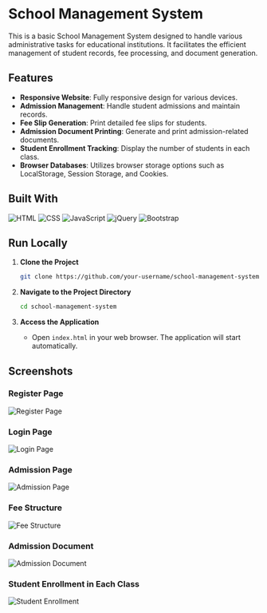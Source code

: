 # School Management System

This is a basic School Management System designed to handle various administrative tasks for educational institutions. It facilitates the efficient management of student records, fee processing, and document generation.

## Features

- **Responsive Website**: Fully responsive design for various devices.
- **Admission Management**: Handle student admissions and maintain records.
- **Fee Slip Generation**: Print detailed fee slips for students.
- **Admission Document Printing**: Generate and print admission-related documents.
- **Student Enrollment Tracking**: Display the number of students in each class.
- **Browser Databases**: Utilizes browser storage options such as LocalStorage, Session Storage, and Cookies.

## Built With

![HTML](https://img.shields.io/badge/HTML-E34F26?style=flat&logo=html5&logoColor=white)
![CSS](https://img.shields.io/badge/CSS-1572B6?style=flat&logo=css3&logoColor=white)
![JavaScript](https://img.shields.io/badge/JavaScript-F7DF1E?style=flat&logo=javascript&logoColor=black)
![jQuery](https://img.shields.io/badge/jQuery-0769AD?style=flat&logo=jquery&logoColor=white)
![Bootstrap](https://img.shields.io/badge/Bootstrap-7952B3?style=flat&logo=bootstrap&logoColor=white)

## Run Locally

1. **Clone the Project**

    ```bash
    git clone https://github.com/your-username/school-management-system.git
    ```

2. **Navigate to the Project Directory**

    ```bash
    cd school-management-system
    ```

3. **Access the Application**

    - Open `index.html` in your web browser. The application will start automatically.

## Screenshots

### Register Page

![Register Page](https://github.com/user-attachments/assets/8184558e-62e8-4f91-a927-d6289100245a)

### Login Page

![Login Page](https://github.com/user-attachments/assets/3d5e78e6-91c5-421a-876e-0fe837586908)

### Admission Page

![Admission Page](https://github.com/user-attachments/assets/4daf6809-1370-49e7-a02b-2cbbba636f8c)

### Fee Structure

![Fee Structure](https://github.com/user-attachments/assets/5bc08f4b-b257-4cbe-aeb9-17dd0c65d9cd)

### Admission Document

![Admission Document](https://github.com/user-attachments/assets/a4396a45-dc4c-47b0-9e22-ff7b7fea81c6)

### Student Enrollment in Each Class

![Student Enrollment](https://github.com/user-attachments/assets/7dcdb384-3e5a-46af-bf20-c2019a7bf5ee)
